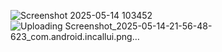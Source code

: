 ![Screenshot 2025-05-14 103452](https://github.com/user-attachments/assets/bebbebc2-0d3f-4e1b-bc44-3e206d49fa9e)
![Uploading Screenshot_2025-05-14-21-56-48-623_com.android.incallui.png…]()
